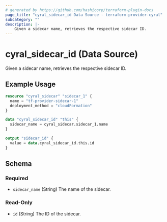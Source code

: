 ```yaml
---
# generated by https://github.com/hashicorp/terraform-plugin-docs
page_title: "cyral_sidecar_id Data Source - terraform-provider-cyral"
subcategory: ""
description: |-
    Given a sidecar name, retrieves the respective sidecar ID.
---
```


# cyral_sidecar_id (Data Source)

Given a sidecar name, retrieves the respective sidecar ID.

## Example Usage

```terraform
resource "cyral_sidecar" "sidecar_1" {
  name = "tf-provider-sidecar-1"
  deployment_method = "cloudFormation"
}

data "cyral_sidecar_id" "this" {
  sidecar_name = cyral_sidecar.sidecar_1.name
}

output "sidecar_id" {
  value = data.cyral_sidecar_id.this.id
}
```

<!-- schema generated by tfplugindocs -->

## Schema

### Required

-   `sidecar_name` (String) The name of the sidecar.

### Read-Only

-   `id` (String) The ID of the sidecar.
